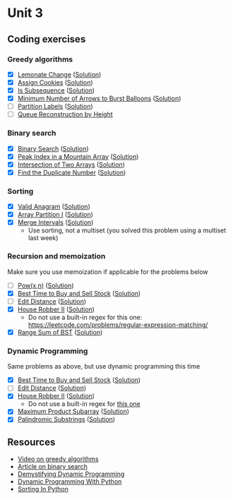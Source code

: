# Unit 3
## Coding exercises
### Greedy algorithms
- [x] [Lemonate Change](https://leetcode.com/problems/lemonade-change) ([Solution](lemonade-change.py))
- [x] [Assign Cookies](https://leetcode.com/problems/assign-cookies) ([Solution](assign-cookies.py))
- [x] [Is Subsequence](https://leetcode.com/problems/is-subsequence) ([Solution](is-subsequence.py))
- [x] [Minimum Number of Arrows to Burst Balloons](https://leetcode.com/problems/minimum-number-of-arrows-to-burst-balloons) ([Solution](minimum-number-of-arrows-to-burst-balloons.py))
- [ ] [Partition Labels](https://leetcode.com/problems/partition-labels) ([Solution]())
- [ ] [Queue Reconstruction by Height](https://leetcode.com/problems/queue-reconstruction-by-height/)

### Binary search
- [x] [Binary Search](https://leetcode.com/problems/binary-search) ([Solution](binary-search.py))
- [x] [Peak Index in a Mountain Array](https://leetcode.com/problems/peak-index-in-a-mountain-array) ([Solution](peak-index-in-a-mountain-array.py))
- [x] [Intersection of Two Arrays](https://leetcode.com/problems/intersection-of-two-arrays/) ([Solution](intersection-of-two-arrays.py))
- [x] [Find the Duplicate Number](https://leetcode.com/problems/find-the-duplicate-number/) ([Solution](find-the-duplicate-number.py))

### Sorting
- [x] [Valid Anagram](https://leetcode.com/problems/valid-anagram) ([Solution](valid-anagram.py))
- [x] [Array Partition I](https://leetcode.com/problems/array-partition-i) ([Solution](array-partition-i.py))
- [x] [Merge Intervals](https://leetcode.com/problems/merge-intervals) ([Solution](merge-intervals.py))
	- Use sorting, not a multiset (you solved this problem using a multiset last week) 

### Recursion and memoization
Make sure you use memoization if applicable for the problems below

- [ ] [Pow(x,n)](https://leetcode.com/problems/powx-n) ([Solution]())
- [x] [Best Time to Buy and Sell Stock](https://leetcode.com/problems/best-time-to-buy-and-sell-stock) ([Solution](best-time-to-buy-and-sell-stock.py))
- [ ] [Edit Distance](https://leetcode.com/problems/edit-distance) ([Solution](house-robber-ii.py))
- [x] [House Robber II](https://leetcode.com/problems/house-robber-ii) ([Solution]())
	- Do not use a built-in regex for this one: https://leetcode.com/problems/regular-expression-matching/
- [x] [Range Sum of BST](https://leetcode.com/problems/range-sum-of-bst/) ([Solution](range-sum-of-bst.py))

### Dynamic Programming
Same problems as above, but use dynamic programming this time

- [x] [Best Time to Buy and Sell Stock](https://leetcode.com/problems/best-time-to-buy-and-sell-stock) ([Solution](best-time-to-buy-and-sell-stock.py))
- [ ] [Edit Distance](https://leetcode.com/problems/edit-distance) ([Solution]())
- [x] [House Robber II](https://leetcode.com/problems/house-robber-ii) ([Solution](house-robber-ii.py))
	- Do not use a built-in regex for [this one](https://leetcode.com/problems/regular-expression-matching/)
- [x] [Maximum Product Subarray](https://leetcode.com/problems/maximum-product-subarray/) ([Solution](maximum-product-subarray.py))
- [x] [Palindromic Substrings](https://leetcode.com/problems/palindromic-substrings/) ([Solution](palindromic-substrings.py))

## Resources
- [Video on greedy algorithms](https://www.coursera.org/learn/algorithms-greedy)
- [Article on binary search](https://www.khanacademy.org/computing/computer-science/algorithms/binary-search/a/binary-search)
- [Demystifying Dynamic Programming](https://www.freecodecamp.org/news/demystifying-dynamic-programming-3efafb8d4296/)
- [Dynamic Programming With Python](https://hackernoon.com/dynamic-programming-python-80f944aa6e6c)
- [Sorting In Python](https://www.programiz.com/python-programming/methods/list/sort)